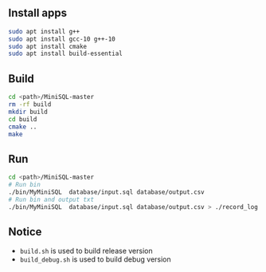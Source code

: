 ## Install apps
```bash
sudo apt install g++
sudo apt install gcc-10 g++-10
sudo apt install cmake
sudo apt install build-essential
```

## Build
```bash
cd <path>/MiniSQL-master
rm -rf build
mkdir build
cd build
cmake ..
make
```

## Run
```bash
cd <path>/MiniSQL-master
# Run bin
./bin/MyMiniSQL  database/input.sql database/output.csv
# Run bin and output txt
./bin/MyMiniSQL  database/input.sql database/output.csv > ./record_log.txt
```

## Notice
- `build.sh` is used to build release version
- `build_debug.sh` is used to build debug version
